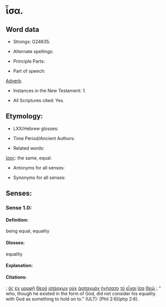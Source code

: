 # ἶσα.

<!-- Status: S2=NeedsReview -->
<!-- Lexica used for edits: BDAG, LN, FFM, A-S  -->

## Word data

* Strongs: G24635.

* Alternate spellings: 

* Principle Parts: 

* Part of speech: 

[Adverb](http://ugg.readthedocs.io/en/latest/adverb.html).

* Instances in the New Testament: 1.

* All Scriptures cited: Yes.

## Etymology: 

* LXX/Hebrew glosses:

* Time Period/Ancient Authors:

* Related words:

[ἴσος](..\G24700\01.md): the same, equal.

* Antonyms for all senses:

* Synonyms for all senses:

## Senses:

### Sense  1.0:

#### Definition: 

being equal, equality

#### Glosses: 

equality

#### Explanation:


#### Citations: 

; [ὃς](../G37390/01.md) [ἐν](../G17220/01.md) [μορφῇ](../G34440/01.md) [Θεοῦ](../G23160/01.md) [ὑπάρχων](../G52250/01.md) [οὐχ](../G37560/01.md) [ἁρπαγμὸν](../G07250/01.md) [ἡγήσατο](../G22330/01.md) [τὸ](../G35880/01.md) [εἶναι](../G99999/01.md) [ἴσα](../G24635/01.md) [Θεῷ](../G23160/01.md)
; " who, though he existed in the form of God, did not consider his equality with God as something to hold on to." (ULT): 
[Phil 2:6](php 2:6).

